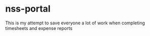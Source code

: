 # nss-portal 
This is my attempt to save everyone a lot of work when completing timesheets and expense reports
